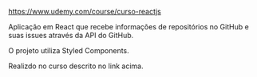 https://www.udemy.com/course/curso-reactjs

Aplicação em React que recebe informações de repositórios no GitHub e suas issues através da API do GitHub. 

O projeto utiliza Styled Components. 

Realizdo no curso descrito no link acima.
